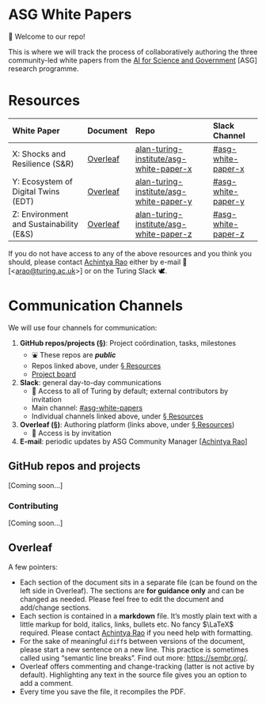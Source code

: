 # ASG White Papers

🎉 Welcome to our repo!

This is where we will track the process of collaboratively authoring the three community-led white papers from the [AI for Science and Government](https://www.turing.ac.uk/research/asg) [ASG] research programme.

# Resources

| White Paper                             | Document                                                              | Repo                                                                                                  | Slack Channel                                                                            |
|:----------------------------------------|:----------------------------------------------------------------------|:------------------------------------------------------------------------------------------------------|:-----------------------------------------------------------------------------------------|
| X: Shocks and Resilience (S&R)          | [Overleaf](https://www.overleaf.com/project/61f2d68fc1673471017a0445) | [alan-turing-institute/asg-white-paper-x](https://github.com/alan-turing-institute/asg-white-paper-x) | [#asg-white-paper-x](https://alan-turing-institute.slack.com/messages/asg-white-paper-x) |
| Y: Ecosystem of Digital Twins (EDT)     | [Overleaf](https://www.overleaf.com/project/61f2d6aec1673427a27a0817) | [alan-turing-institute/asg-white-paper-y](https://github.com/alan-turing-institute/asg-white-paper-y) | [#asg-white-paper-y](https://alan-turing-institute.slack.com/messages/asg-white-paper-y) |
| Z: Environment and Sustainability (E&S) | [Overleaf](https://www.overleaf.com/project/61f2d6b6c167340d227a0908) | [alan-turing-institute/asg-white-paper-z](https://github.com/alan-turing-institute/asg-white-paper-z) | [#asg-white-paper-z](https://alan-turing-institute.slack.com/messages/asg-white-paper-z) |

If you do not have access to any of the above resources and you think you should, please contact [Achintya Rao](https://github.com/RaoOfPhysics) either by e-mail 📧 [&lt;[arao@turing.ac.uk](mailto:arao@turing.ac.uk)&gt;] or on the Turing Slack 🕊.

# Communication Channels

We will use four channels for communication:

1. **GitHub repos/projects ([&sect;](#github-repos-and-projects))**: Project coördination, tasks, milestones
   - ⛲️ These repos are **_public_**
   - Repos linked above, under [&sect;&nbsp;Resources](#resources)
   - [Project board](https://github.com/orgs/alan-turing-institute/projects/10/)
1. **Slack**: general day-to-day communications
   - 🔐 Access to all of Turing by default; external contributors by invitation
   - Main channel: [#asg-white-papers](https://alan-turing-institute.slack.com/messages/asg-white-papers)
   - Individual channels linked above, under [&sect;&nbsp;Resources](#resources)
1. **Overleaf ([&sect;](#overleaf))**: Authoring platform (links above, under [&sect;&nbsp;Resources](#resources))
   - 🚧 Access is by invitation
1. **E-mail**: periodic updates by ASG Community Manager [[Achintya Rao](https://github.com/RaoOfPhysics)]

## GitHub repos and projects

[Coming soon…]

### Contributing

[Coming soon…]

## Overleaf

A few pointers:

- Each section of the document sits in a separate file (can be found on the left side in Overleaf).
  The sections are **for guidance only** and can be changed as needed.
  Please feel free to edit the document and add/change sections.
- Each section is contained in a **markdown** file.
  It’s mostly plain text with a little markup for bold, italics, links, bullets etc.
  No fancy $\LaTeX$ required.
  Please contact [Achintya Rao](https://github.com/RaoOfPhysics) if you need help with formatting.
- For the sake of meaningful `diff`s between versions of the document, please start a new sentence on a new line.
  This practice is sometimes called using “semantic line breaks”.
  Find out more: <https://sembr.org/>.
- Overleaf offers commenting and change-tracking (latter is not active by default).
  Highlighting any text in the source file gives you an option to add a comment.
- Every time you save the file, it recompiles the PDF.
